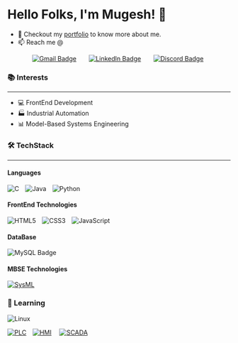 # Hello Folks, I'm Mugesh! 👋

- 🎯 Checkout my [portfolio](https://mugesh.pages.dev) to know more about me.
- 📫 Reach me @

&emsp;&emsp;&emsp;&emsp;[![Gmail Badge](https://img.shields.io/badge/Gmail-EA4335?logo=gmail&logoColor=fff&style=flat)](mailto:smugesh54@gmail.com?subject=Test)&emsp;&emsp;[![LinkedIn Badge](https://img.shields.io/badge/LinkedIn-0A66C2?logo=linkedin&logoColor=fff&style=flat)](https://www.linkedin.com/in/smugesh54)&emsp;&emsp;[![Discord Badge](https://img.shields.io/badge/Discord-5865F2?logo=discord&logoColor=fff&style=flat)](https://discord.com/users/1170029003667685409)

### 📚 Interests

---

- 💻 FrontEnd Development
- 🏭 Industrial Automation
- 📊 Model-Based Systems Engineering

### 🛠️ TechStack

---

#### Languages

![C](https://img.shields.io/badge/c-%2300599C.svg?style=for-the-badge&logo=c&logoColor=white)&emsp;![Java](https://img.shields.io/badge/java-%23ED8B00.svg?style=for-the-badge&logo=openjdk&logoColor=white)&emsp;![Python](https://img.shields.io/badge/python-3670A0?style=for-the-badge&logo=python&logoColor=ffdd54)

#### FrontEnd Technologies

![HTML5](https://img.shields.io/badge/html5-%23E34F26.svg?style=for-the-badge&logo=html5&logoColor=white)&emsp;![CSS3](https://img.shields.io/badge/css3-%231572B6.svg?style=for-the-badge&logo=css3&logoColor=white)&emsp;![JavaScript](https://img.shields.io/badge/javascript-%23323330.svg?style=for-the-badge&logo=javascript&logoColor=%23F7DF1E)

#### DataBase

![MySQL Badge](https://img.shields.io/badge/MySQL-4479A1?logo=mysql&logoColor=fff&style=for-the-badge)

#### MBSE Technologies

[![SysML](https://img.shields.io/badge/SysML-Modeling-blue)](https://www.omg.org/spec/SysML/)

### 🌱 Learning

![Linux](https://img.shields.io/badge/Linux-FCC624?style=for-the-badge&logo=linux&logoColor=black)

[![PLC](https://img.shields.io/badge/PLC-Programmable%20Logic%20Controller-green)](https://en.wikipedia.org/wiki/Programmable_logic_controller)&emsp;[![HMI](https://img.shields.io/badge/HMI-Human%20Machine%20Interface-blue)](https://en.wikipedia.org/wiki/Human%E2%80%93machine_interface)
&emsp;[![SCADA](https://img.shields.io/badge/SCADA-Supervisory%20Control%20and%20Data%20Acquisition-orange)](https://en.wikipedia.org/wiki/SCADA)
